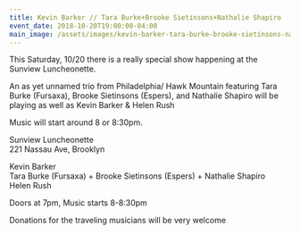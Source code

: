 ```yaml
---
title: Kevin Barker // Tara Burke+Brooke Sietinsons+Nathalie Shapiro 
event_date: 2018-10-20T19:00:00-04:00
main_image: /assets/images/kevin-barker-tara-burke-brooke-sietinsons-nathalie-shapiro.jpg
---
```


This Saturday, 10/20 there is a really special show happening at the Sunview Luncheonette.

An as yet unnamed trio from Philadelphia/ Hawk Mountain featuring Tara Burke
(Fursaxa), Brooke Sietinsons (Espers), and Nathalie Shapiro will be playing as
well as Kevin Barker & Helen Rush

Music will start around 8 or 8:30pm.

Sunview Luncheonette<br>
221 Nassau Ave, Brooklyn

Kevin Barker<br>
Tara Burke (Fursaxa) + Brooke Sietinsons (Espers) + Nathalie Shapiro<br>
Helen Rush

Doors at 7pm, Music starts 8-8:30pm

Donations for the traveling musicians will be very welcome

